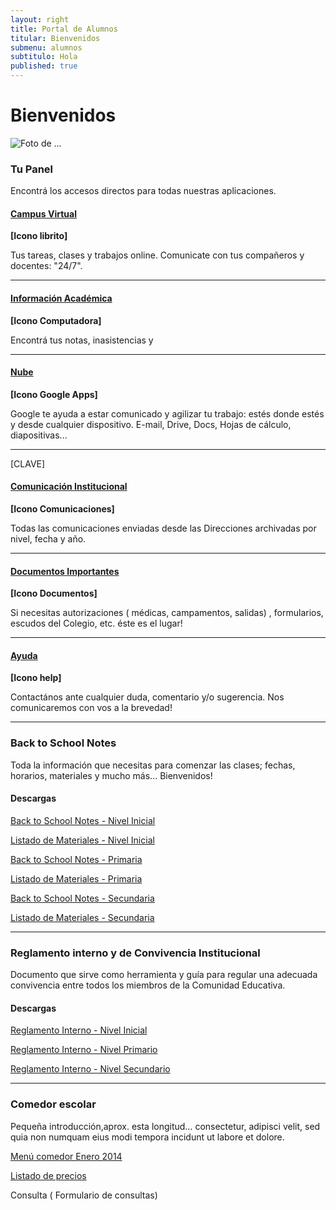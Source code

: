 ```yaml
---
layout: right
title: Portal de Alumnos
titular: Bienvenidos
submenu: alumnos
subtitulo: Hola
published: true
---
```


# Bienvenidos
 
![Foto de ...](http://placeimg.com/720/300/people)



### Tu Panel

Encontrá los accesos directos para todas nuestras aplicaciones. 


#### [Campus Virtual]()
**[Icono librito]**

Tus tareas, clases y trabajos online. Comunicate con tus compañeros y docentes: "24/7".

---

#### [Información Académica]()
**[Icono Computadora]**

Encontrá tus notas, inasistencias y 

---

#### [Nube]()
**[Icono Google Apps]**

Google te ayuda a estar comunicado y agilizar tu trabajo: estés donde estés y desde cualquier dispositivo. E-mail, Drive, Docs, Hojas de cálculo, diapositivas...

---
[CLAVE]
#### [Comunicación Institucional]()
**[Icono Comunicaciones]**

Todas las comunicaciones enviadas desde las Direcciones archivadas por nivel, fecha y año.  

---

#### [Documentos Importantes]()
**[Icono Documentos]**

Si necesitas autorizaciones ( médicas, campamentos, salidas) , formularios, escudos del Colegio, etc. éste es el lugar!

---


#### [Ayuda]()
**[Icono help]**

Contactános ante cualquier duda, comentario y/o sugerencia. Nos comunicaremos con vos a la brevedad!

---


### Back to School Notes

Toda la información que necesitas para comenzar las clases; fechas, horarios, materiales y mucho más... Bienvenidos!

#### Descargas

[Back to School Notes - Nivel Inicial]() 

[Listado de Materiales - Nivel Inicial]() 

[Back to School Notes - Primaria]()

[Listado de Materiales - Primaria]() 

[Back to School Notes - Secundaria]()

[Listado de Materiales - Secundaria]() 

---

### Reglamento interno y de Convivencia Institucional

Documento que sirve como herramienta y guía para regular una adecuada convivencia entre todos los miembros de la Comunidad Educativa.

#### Descargas

[Reglamento Interno - Nivel Inicial]() 

[Reglamento Interno - Nivel Primario]() 

[Reglamento Interno - Nivel Secundario]()


---


### Comedor escolar

Pequeña introducción,aprox. esta longitud… consectetur, adipisci velit, sed quia non numquam eius modi tempora incidunt ut labore et dolore.

[Menú comedor Enero 2014]()

[Listado de precios]()

Consulta ( Formulario de consultas)
